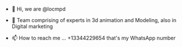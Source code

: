 - 👋 Hi, we are @locmpd
- 👀 Team comprising of experts in 3d animation and Modeling, also in Digital marketing

- 📫 How to reach me ... +13344229654 that's my WhatsApp number

<!---
loc/loc is a ✨ special ✨ repository because its `README.md` (this file) appears on your GitHub profile.
You can click the Preview link to take a look at your changes.
--->

